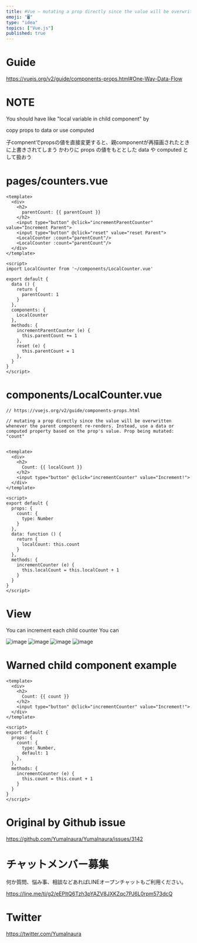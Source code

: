 ```yaml
---
title: #Vue – mutating a prop directly since the value will be overwritten wh
emoji: "🖥"
type: "idea"
topics: ["Vue.js"]
published: true
---
```


# Guide

https://vuejs.org/v2/guide/components-props.html#One-Way-Data-Flow

# NOTE

You should have like "local variable in child component" by 

copy props to data or use computed

子compnentでpropsの値を直接変更すると、親componentが再描画されたときに上書きされてしまう
かわりに props の値をもととした data や computed として扱おう

# pages/counters.vue

```vue
<template>
  <div>
    <h2>
      parentCount: {{ parentCount }}
    </h2>
    <input type="button" @click="incrementParentCounter" value="Increment Parent">
    <input type="button" @click="reset" value="reset Parent">
    <LocalCounter :count="parentCount"/>
    <LocalCounter :count="parentCount"/>
  </div>
</template>

<script>
import LocalCounter from '~/components/LocalCounter.vue'

export default {
  data () {
    return {
      parentCount: 1
    }
  },
  components: {
    LocalCounter
  },
  methods: {
    incrementParentCounter (e) {
      this.parentCount += 1
    },
    reset (e) {
      this.parentCount = 1
    },
  }
}
</script>

```

# components/LocalCounter.vue

```vue
// https://vuejs.org/v2/guide/components-props.html

// mutating a prop directly since the value will be overwritten whenever the parent component re-renders. Instead, use a data or computed property based on the prop's value. Prop being mutated: "count"


<template>
  <div>
    <h2>
      Count: {{ localCount }}
    </h2>
    <input type="button" @click="incrementCounter" value="Increment!">
  </div>
</template>

<script>
export default {
  props: {
    count: {
      type: Number
    }
  },
  data: function () {
    return {
      localCount: this.count
    }
  },
  methods: {
    incrementCounter (e) {
      this.localCount = this.localCount + 1
    }
  }
}
</script>

```

# View

You can increment each child counter
You can 

![image](https://user-images.githubusercontent.com/13635059/81018337-4235fc80-8e9f-11ea-8275-949cc80a5ea2.png)
![image](https://user-images.githubusercontent.com/13635059/81018338-42ce9300-8e9f-11ea-9aa9-1ee4e760642f.png)
![image](https://user-images.githubusercontent.com/13635059/81018340-43672980-8e9f-11ea-9356-022e4906a1e8.png)
![image](https://user-images.githubusercontent.com/13635059/81018343-43ffc000-8e9f-11ea-9833-9101b8eae3ba.png)


# Warned child component example


```vue
<template>
  <div>
    <h2>
      Count: {{ count }}
    </h2>
    <input type="button" @click="incrementCounter" value="Increment!">
  </div>
</template>

<script>
export default {
  props: {
    count: {
      type: Number,
      default: 1
    },
  },
  methods: {
    incrementCounter (e) {
      this.count = this.count + 1
    }
  }
}
</script>

```

# Original by Github issue

https://github.com/YumaInaura/YumaInaura/issues/3142











<!-- Update From Qiita API -->

# チャットメンバー募集


何か質問、悩み事、相談などあればLINEオープンチャットもご利用ください。

https://line.me/ti/g2/eEPltQ6Tzh3pYAZV8JXKZqc7PJ6L0rpm573dcQ





# Twitter


https://twitter.com/YumaInaura


<!-- Update From Qiita API -->


